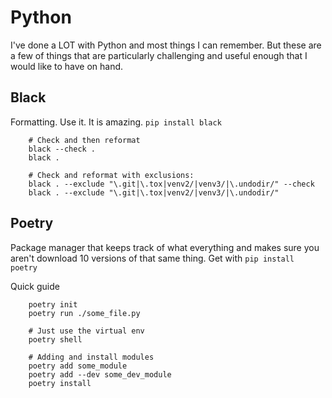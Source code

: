 # Python

I've done a LOT with Python and most things I can remember. But these are a few of things that are particularly
challenging and useful enough that I would like to have on hand. 


## Black

Formatting. Use it. It is amazing. `pip install black`

```
    # Check and then reformat
    black --check . 
    black .

    # Check and reformat with exclusions:
    black . --exclude "\.git|\.tox|venv2/|venv3/|\.undodir/" --check
    black . --exclude "\.git|\.tox|venv2/|venv3/|\.undodir/"
```

## Poetry

Package manager that keeps track of what everything and makes sure you aren't download 10 versions of that same thing.
Get with `pip install poetry`

Quick guide
```
    poetry init
    poetry run ./some_file.py

    # Just use the virtual env
    poetry shell 

    # Adding and install modules
    poetry add some_module
    poetry add --dev some_dev_module
    poetry install
```
